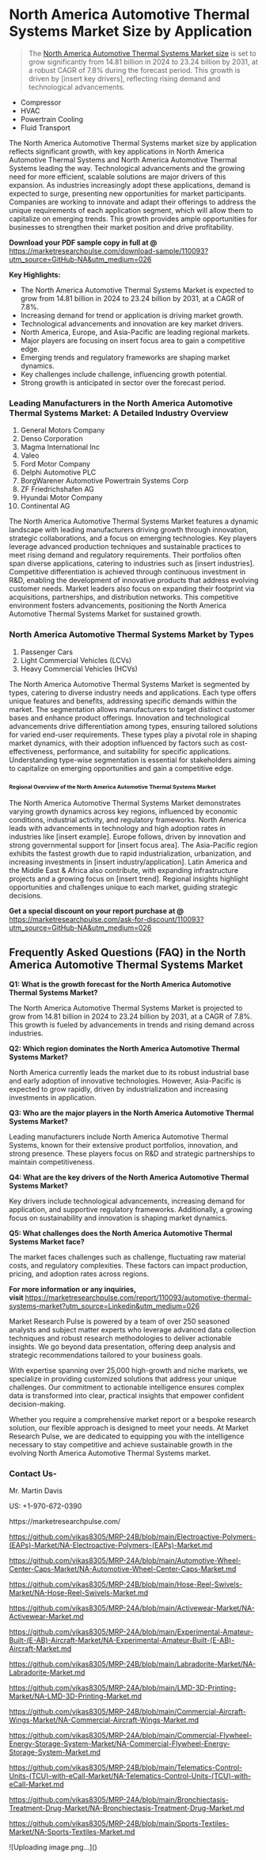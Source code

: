 <h1>North America Automotive Thermal Systems Market&nbsp;Size by Application</h1><blockquote><p>The <a href="https://marketresearchpulse.com/download-sample/110093?utm_source=GitHub-NA&amp;utm_medium=026">North America Automotive Thermal Systems Market size</a> is set to grow significantly from 14.81 billion in 2024 to 23.24 billion by 2031, at a robust CAGR of 7.8% during the forecast period. This growth is driven by [insert key drivers], reflecting rising demand and technological advancements.</p></blockquote><ul><li>Compressor<li> HVAC<li> Powertrain Cooling<li> Fluid Transport</li></ul><p>The North America Automotive Thermal Systems market size by application reflects significant growth, with key applications in North America Automotive Thermal Systems and North America Automotive Thermal Systems leading the way. Technological advancements and the growing need for more efficient, scalable solutions are major drivers of this expansion. As industries increasingly adopt these applications, demand is expected to surge, presenting new opportunities for market participants. Companies are working to innovate and adapt their offerings to address the unique requirements of each application segment, which will allow them to capitalize on emerging trends. This growth provides ample opportunities for businesses to strengthen their market position and drive profitability.</p><p><strong>Download your PDF sample copy in full at @ </strong><a href="https://marketresearchpulse.com/download-sample/110093?utm_source=GitHub-NA&amp;utm_medium=026">https://marketresearchpulse.com/download-sample/110093?utm_source=GitHub-NA&amp;utm_medium=026</a></p><p><strong>Key Highlights: </strong></p><ul><li>The North America Automotive Thermal Systems Market is expected to grow from 14.81 billion in 2024 to 23.24 billion by 2031, at a CAGR of 7.8%.</li><li>Increasing demand for trend or application is driving market growth.</li><li>Technological advancements and innovation are key market drivers.</li><li>North America, Europe, and Asia-Pacific are leading regional markets.</li><li>Major players are focusing on insert focus area to gain a competitive edge.</li><li>Emerging trends and regulatory frameworks are shaping market dynamics.</li><li>Key challenges include challenge, influencing growth potential.</li><li>Strong growth is anticipated in sector over the forecast period.</li></ul><h3>Leading Manufacturers in the North America Automotive Thermal Systems Market: A Detailed Industry Overview</h3><ol><li>General Motors Company</li><li>Denso Corporation</li><li>Magma International Inc</li><li>Valeo</li><li>Ford Motor Company</li><li>Delphi Automotive PLC</li><li>BorgWarener Automotive Powertrain Systems Corp</li><li>ZF Friedrichshafen AG</li><li>Hyundai Motor Company</li><li>Continental AG</li></ol><div class="flex max-w-full flex-col flex-grow"><div class="min-h-8 text-message flex w-full flex-col items-end gap-2 whitespace-normal break-words [.text-message+&amp;]:mt-5" dir="auto" data-message-author-role="assistant" data-message-id="fd8432e4-4910-450d-b182-61b7bfb0a01f" data-message-model-slug="gpt-4o"><div class="flex w-full flex-col gap-1 empty:hidden first:pt-[3px]"><div class="markdown prose w-full break-words dark:prose-invert light"><p>The North America Automotive Thermal Systems Market features a dynamic landscape with leading manufacturers driving growth through innovation, strategic collaborations, and a focus on emerging technologies. Key players leverage advanced production techniques and sustainable practices to meet rising demand and regulatory requirements. Their portfolios often span diverse applications, catering to industries such as [insert industries]. Competitive differentiation is achieved through continuous investment in R&amp;D, enabling the development of innovative products that address evolving customer needs. Market leaders also focus on expanding their footprint via acquisitions, partnerships, and distribution networks. This competitive environment fosters advancements, positioning the North America Automotive Thermal Systems Market for sustained growth.</p></div></div></div></div><h3>North America Automotive Thermal Systems Market by Types</h3><ol><li>Passenger Cars<li> Light Commercial Vehicles (LCVs)<li> Heavy Commercial Vehicles (HCVs)</li></ol><div class="flex max-w-full flex-col flex-grow"><div class="min-h-8 text-message flex w-full flex-col items-end gap-2 whitespace-normal break-words [.text-message+&amp;]:mt-5" dir="auto" data-message-author-role="assistant" data-message-id="084470be-0bb7-4664-bddf-5156b4f41249" data-message-model-slug="gpt-4o-mini"><div class="flex w-full flex-col gap-1 empty:hidden first:pt-[3px]"><div class="markdown prose w-full break-words dark:prose-invert light"><p>The North America Automotive Thermal Systems Market is segmented by types, catering to diverse industry needs and applications. Each type offers unique features and benefits, addressing specific demands within the market. The segmentation allows manufacturers to target distinct customer bases and enhance product offerings. Innovation and technological advancements drive differentiation among types, ensuring tailored solutions for varied end-user requirements. These types play a pivotal role in shaping market dynamics, with their adoption influenced by factors such as cost-effectiveness, performance, and suitability for specific applications. Understanding type-wise segmentation is essential for stakeholders aiming to capitalize on emerging opportunities and gain a competitive edge.</p></div></div></div></div><h3><span style="font-size: 11px;">Regional Overview of the North America Automotive Thermal Systems Market</span></h3><div class="flex max-w-full flex-col flex-grow"><div class="min-h-8 text-message flex w-full flex-col items-end gap-2 whitespace-normal break-words [.text-message+&amp;]:mt-5" dir="auto" data-message-author-role="assistant" data-message-id="e9038762-ce64-4e30-91c9-9bd413514231" data-message-model-slug="gpt-4o-mini"><div class="flex w-full flex-col gap-1 empty:hidden first:pt-[3px]"><div class="markdown prose w-full break-words dark:prose-invert light"><p>The North America Automotive Thermal Systems Market demonstrates varying growth dynamics across key regions, influenced by economic conditions, industrial activity, and regulatory frameworks. North America leads with advancements in technology and high adoption rates in industries like [insert example]. Europe follows, driven by innovation and strong governmental support for [insert focus area]. The Asia-Pacific region exhibits the fastest growth due to rapid industrialization, urbanization, and increasing investments in [insert industry/application]. Latin America and the Middle East &amp; Africa also contribute, with expanding infrastructure projects and a growing focus on [insert trend]. Regional insights highlight opportunities and challenges unique to each market, guiding strategic decisions.</p></div></div></div></div><p><strong>Get a special discount on your report purchase at @ </strong><a href="https://marketresearchpulse.com/ask-for-discount/110093?utm_source=GitHub-NA&amp;utm_medium=026">https://marketresearchpulse.com/ask-for-discount/110093?utm_source=GitHub-NA&amp;utm_medium=026</a></p><h2>Frequently Asked Questions (FAQ) in the North America Automotive Thermal Systems Market</h2><p><strong>Q1: What is the growth forecast for the North America Automotive Thermal Systems Market?</strong></p><p>The North America Automotive Thermal Systems Market is projected to grow from 14.81 billion in 2024 to 23.24 billion by 2031, at a CAGR of 7.8%. This growth is fueled by advancements in trends and rising demand across industries.</p><p><strong>Q2: Which region dominates the North America Automotive Thermal Systems Market?</strong></p><p>North America currently leads the market due to its robust industrial base and early adoption of innovative technologies. However, Asia-Pacific is expected to grow rapidly, driven by industrialization and increasing investments in application.</p><p><strong>Q3: Who are the major players in the North America Automotive Thermal Systems Market?</strong></p><p>Leading manufacturers include North America Automotive Thermal Systems, known for their extensive product portfolios, innovation, and strong presence. These players focus on R&amp;D and strategic partnerships to maintain competitiveness.</p><p><strong>Q4: What are the key drivers of the North America Automotive Thermal Systems Market?</strong></p><p>Key drivers include technological advancements, increasing demand for application, and supportive regulatory frameworks. Additionally, a growing focus on sustainability and innovation is shaping market dynamics.</p><p><strong>Q5: What challenges does the North America Automotive Thermal Systems Market face?</strong></p><p>The market faces challenges such as challenge, fluctuating raw material costs, and regulatory complexities. These factors can impact production, pricing, and adoption rates across regions.</p><p><strong>For more information or any inquiries, visit&nbsp;</strong><a href="https://marketresearchpulse.com/report/110093/automotive-thermal-systems-market?utm_source=Linkedin&utm_medium=026">https://marketresearchpulse.com/report/110093/automotive-thermal-systems-market?utm_source=Linkedin&utm_medium=026</a></p><p>Market Research Pulse is powered by a team of over 250 seasoned analysts and subject matter experts who leverage advanced data collection techniques and robust research methodologies to deliver actionable insights. We go beyond data presentation, offering deep analysis and strategic recommendations tailored to your business goals.</p><p>With expertise spanning over 25,000 high-growth and niche markets, we specialize in providing customized solutions that address your unique challenges. Our commitment to actionable intelligence ensures complex data is transformed into clear, practical insights that empower confident decision-making.</p><p>Whether you require a comprehensive market report or a bespoke research solution, our flexible approach is designed to meet your needs. At Market Research Pulse, we are dedicated to equipping you with the intelligence necessary to stay competitive and achieve sustainable growth in the evolving North America Automotive Thermal Systems market.</p><h3><strong>Contact Us-</strong></h3><p>Mr. Martin Davis</p><p>US: +1-970-672-0390</p><p>https://marketresearchpulse.com/</p><p><a href="https://github.com/vikas8305/MRP-24B/blob/main/Electroactive-Polymers-(EAPs)-Market/NA-Electroactive-Polymers-(EAPs)-Market.md">https://github.com/vikas8305/MRP-24B/blob/main/Electroactive-Polymers-(EAPs)-Market/NA-Electroactive-Polymers-(EAPs)-Market.md</a></p><p><a href="https://github.com/vikas8305/MRP-24A/blob/main/Automotive-Wheel-Center-Caps-Market/NA-Automotive-Wheel-Center-Caps-Market.md">https://github.com/vikas8305/MRP-24A/blob/main/Automotive-Wheel-Center-Caps-Market/NA-Automotive-Wheel-Center-Caps-Market.md</a></p><p><a href="https://github.com/vikas8305/MRP-24B/blob/main/Hose-Reel-Swivels-Market/NA-Hose-Reel-Swivels-Market.md">https://github.com/vikas8305/MRP-24B/blob/main/Hose-Reel-Swivels-Market/NA-Hose-Reel-Swivels-Market.md</a></p><p><a href="https://github.com/vikas8305/MRP-24A/blob/main/Activewear-Market/NA-Activewear-Market.md">https://github.com/vikas8305/MRP-24A/blob/main/Activewear-Market/NA-Activewear-Market.md</a></p><p><a href="https://github.com/vikas8305/MRP-24A/blob/main/Experimental-Amateur-Built-(E-AB)-Aircraft-Market/NA-Experimental-Amateur-Built-(E-AB)-Aircraft-Market.md">https://github.com/vikas8305/MRP-24A/blob/main/Experimental-Amateur-Built-(E-AB)-Aircraft-Market/NA-Experimental-Amateur-Built-(E-AB)-Aircraft-Market.md</a></p><p><a href="https://github.com/vikas8305/MRP-24B/blob/main/Labradorite-Market/NA-Labradorite-Market.md">https://github.com/vikas8305/MRP-24B/blob/main/Labradorite-Market/NA-Labradorite-Market.md</a></p><p><a href="https://github.com/vikas8305/MRP-24A/blob/main/LMD-3D-Printing-Market/NA-LMD-3D-Printing-Market.md">https://github.com/vikas8305/MRP-24A/blob/main/LMD-3D-Printing-Market/NA-LMD-3D-Printing-Market.md</a></p><p><a href="https://github.com/vikas8305/MRP-24B/blob/main/Commercial-Aircraft-Wings-Market/NA-Commercial-Aircraft-Wings-Market.md">https://github.com/vikas8305/MRP-24B/blob/main/Commercial-Aircraft-Wings-Market/NA-Commercial-Aircraft-Wings-Market.md</a></p><p><a href="https://github.com/vikas8305/MRP-24A/blob/main/Commercial-Flywheel-Energy-Storage-System-Market/NA-Commercial-Flywheel-Energy-Storage-System-Market.md">https://github.com/vikas8305/MRP-24A/blob/main/Commercial-Flywheel-Energy-Storage-System-Market/NA-Commercial-Flywheel-Energy-Storage-System-Market.md</a></p><p><a href="https://github.com/vikas8305/MRP-24B/blob/main/Telematics-Control-Units-(TCU)-with-eCall-Market/NA-Telematics-Control-Units-(TCU)-with-eCall-Market.md">https://github.com/vikas8305/MRP-24B/blob/main/Telematics-Control-Units-(TCU)-with-eCall-Market/NA-Telematics-Control-Units-(TCU)-with-eCall-Market.md</a></p><p><a href="https://github.com/vikas8305/MRP-24A/blob/main/Bronchiectasis-Treatment-Drug-Market/NA-Bronchiectasis-Treatment-Drug-Market.md">https://github.com/vikas8305/MRP-24A/blob/main/Bronchiectasis-Treatment-Drug-Market/NA-Bronchiectasis-Treatment-Drug-Market.md</a></p><p><a href="https://github.com/vikas8305/MRP-24B/blob/main/Sports-Textiles-Market/NA-Sports-Textiles-Market.md">https://github.com/vikas8305/MRP-24B/blob/main/Sports-Textiles-Market/NA-Sports-Textiles-Market.md</a></p>
![Uploading image.png…]()
